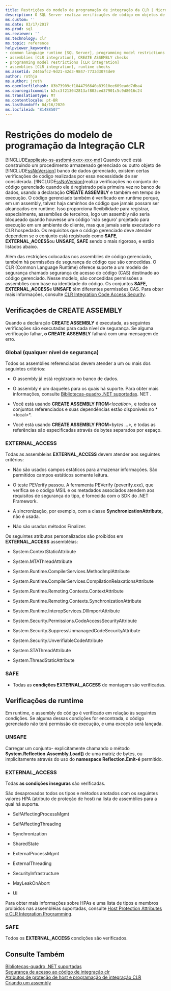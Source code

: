 ```yaml
---
title: Restrições do modelo de programação de integração da CLR | Microsoft Docs
description: O SQL Server realiza verificações de código em objetos de banco de dados gerenciados quando eles são registrados pela primeira vez usando CREATE ASSEMBLY e em tempo de execução.
ms.custom: ''
ms.date: 03/17/2017
ms.prod: sql
ms.reviewer: ''
ms.technology: clr
ms.topic: reference
helpviewer_keywords:
- common language runtime [SQL Server], programming model restrictions
- assemblies [CLR integration], CREATE ASSEMBLY checks
- programming model restrictions [CLR integration]
- assemblies [CLR integration], runtime checks
ms.assetid: 2446afc2-9d21-42d3-9847-7733d3074de9
author: rothja
ms.author: jroth
ms.openlocfilehash: 83b73909cf1844796640a83910ee609eadd7dba4
ms.sourcegitcommit: b2cc3f213042813af803ced37901c5c9d8016c24
ms.translationtype: MT
ms.contentlocale: pt-BR
ms.lasthandoff: 04/16/2020
ms.locfileid: "81488507"
---
```

# <a name="clr-integration-programming-model-restrictions"></a>Restrições do modelo de programação da Integração CLR
[!INCLUDE[appliesto-ss-asdbmi-xxxx-xxx-md](../../../includes/appliesto-ss-asdbmi-xxxx-xxx-md.md)]
  Quando você está construindo um procedimento armazenado gerenciado ou outro objeto de [!INCLUDE[ssNoVersion](../../../includes/ssnoversion-md.md)] banco de dados gerenciado, existem certas verificações de código realizadas por essa necessidade de ser considerada. [!INCLUDE[ssNoVersion](../../../includes/ssnoversion-md.md)]realiza verificações no conjunto de código gerenciado quando ele é registrado pela primeira vez no banco de dados, usando a declaração **CREATE ASSEMBLY** e também em tempo de execução. O código gerenciado também é verificado em runtime porque, em um assembly, talvez haja caminhos de código que jamais possam ser alcançados em runtime.  Isso proporciona flexibilidade para registrar, especialmente, assemblies de terceiros, logo um assembly não seria bloqueado quando houvesse um código 'não seguro' projetado para execução em um ambiente do cliente, mas que jamais seria executado no CLR hospedado. Os requisitos que o código gerenciado deve atender dependem se o conjunto está registrado como **SAFE**, **EXTERNAL_ACCESS**ou **UNSAFE**, **SAFE** sendo o mais rigoroso, e estão listados abaixo.  
  
 Além das restrições colocadas nos assemblies de código gerenciado, também há permissões de segurança de código que são concedidas. O CLR (Common Language Runtime) oferece suporte a um modelo de segurança chamado segurança de acesso do código (CAS) destinado ao código gerenciado. Nesse modelo, são concedidas permissões a assemblies com base na identidade do código. Os conjuntos **SAFE,** **EXTERNAL_ACCESS**e **UNSAFE** têm diferentes permissões CAS. Para obter mais informações, consulte [CLR Integration Code Access Security](../../../relational-databases/clr-integration/security/clr-integration-code-access-security.md).  
  
## <a name="create-assembly-checks"></a>Verificações de CREATE ASSEMBLY  
 Quando a declaração **CREATE ASSEMBLY** é executada, as seguintes verificações são executadas para cada nível de segurança.  Se alguma verificação falhar, **o CREATE ASSEMBLY** falhará com uma mensagem de erro.  
  
### <a name="global-any-security-level"></a>Global (qualquer nível de segurança)  
 Todos os assemblies referenciados devem atender a um ou mais dos seguintes critérios:  
  
-   O assembly já está registrado no banco de dados.  
  
-   O assembly é um daqueles para os quais há suporte. Para obter mais informações, consulte [Bibliotecas-quadro .NET suportadas](../../../relational-databases/clr-integration/database-objects/supported-net-framework-libraries.md). NET .  
  
-   Você está usando **CREATE ASSEMBLY FROM**_\<location>,_ e todos os conjuntos referenciados e suas dependências estão disponíveis no * \<local>*.  
  
-   Você está usando **CREATE ASSEMBLY FROM**_\<bytes ...>,_ e todas as referências são especificadas através de bytes separados por espaço.  
  
### <a name="external_access"></a>EXTERNAL_ACCESS  
 Todas as assembleias **EXTERNAL_ACCESS** devem atender aos seguintes critérios:  
  
-   Não são usados campos estáticos para armazenar informações. São permitidos campos estáticos somente leitura.  
  
-   O teste PEVerify passou. A ferramenta PEVerify (peverify.exe), que verifica se o código MSIL e os metadados associados atendem aos requisitos de segurança do tipo, é fornecida com o SDK do .NET Framework.  
  
-   A sincronização, por exemplo, com a classe **SynchronizationAttribute,** não é usada.  
  
-   Não são usados métodos Finalizer.  
  
 Os seguintes atributos personalizados são proibidos em **EXTERNAL_ACCESS** assembléias:  
  
-   System.ContextStaticAttribute  
  
-   System.MTAThreadAttribute  
  
-   System.Runtime.CompilerServices.MethodImplAttribute  
  
-   System.Runtime.CompilerServices.CompilationRelaxationsAttribute  
  
-   System.Runtime.Remoting.Contexts.ContextAttribute  
  
-   System.Runtime.Remoting.Contexts.SynchronizationAttribute  
  
-   System.Runtime.InteropServices.DllImportAttribute  
  
-   System.Security.Permissions.CodeAccessSecurityAttribute  
  
-   System.Security.SuppressUnmanagedCodeSecurityAttribute  
  
-   System.Security.UnverifiableCodeAttribute  
  
-   System.STAThreadAttribute  
  
-   System.ThreadStaticAttribute  
  
### <a name="safe"></a>SAFE  
  
-   Todas as **condições EXTERNAL_ACCESS** de montagem são verificadas.  
  
## <a name="runtime-checks"></a>Verificações de runtime  
 Em runtime, o assembly do código é verificado em relação às seguintes condições. Se alguma dessas condições for encontrada, o código gerenciado não terá permissão de execução, e uma exceção será lançada.  
  
### <a name="unsafe"></a>UNSAFE  
 Carregar um conjunto- explicitamente chamando o método **System.Reflection.Assembly.Load()** de uma matriz de bytes, ou implicitamente através do uso do **namespace Reflection.Emit-é** permitido.  
  
### <a name="external_access"></a>EXTERNAL_ACCESS  
 Todas **as condições inseguras** são verificadas.  
  
 São desaprovados todos os tipos e métodos anotados com os seguintes valores HPA (atributo de proteção de host) na lista de assemblies para a qual há suporte.  
  
-   SelfAffectingProcessMgmt  
  
-   SelfAffectingThreading  
  
-   Synchronization  
  
-   SharedState  
  
-   ExternalProcessMgmt  
  
-   ExternalThreading  
  
-   SecurityInfrastructure  
  
-   MayLeakOnAbort  
  
-   UI  
  
 Para obter mais informações sobre HPAs e uma lista de tipos e membros proibidos nas assembléias suportadas, consulte [Host Protection Attributes e CLR Integration Programming](../../../relational-databases/clr-integration-security-host-protection-attributes/host-protection-attributes-and-clr-integration-programming.md).  
  
### <a name="safe"></a>SAFE  
 Todos os **EXTERNAL_ACCESS** condições são verificados.  
  
## <a name="see-also"></a>Consulte Também  
 [Bibliotecas-quadro .NET suportadas](../../../relational-databases/clr-integration/database-objects/supported-net-framework-libraries.md)   
 [Segurança de acesso ao código de integração clr](../../../relational-databases/clr-integration/security/clr-integration-code-access-security.md)   
 [Atributos de proteção de host e programação de integração CLR](../../../relational-databases/clr-integration-security-host-protection-attributes/host-protection-attributes-and-clr-integration-programming.md)   
 [Criando um assembly](../../../relational-databases/clr-integration/assemblies/creating-an-assembly.md)  
  
  
